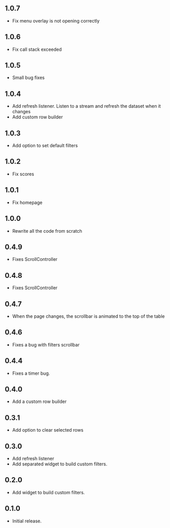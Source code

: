 ## 1.0.7
* Fix menu overlay is not opening correctly

## 1.0.6
* Fix call stack exceeded

## 1.0.5
* Small bug fixes

## 1.0.4
* Add refresh listener. Listen to a stream and refresh the dataset when it changes
* Add custom row builder

## 1.0.3
* Add option to set default filters

## 1.0.2
* Fix scores

## 1.0.1
* Fix homepage

## 1.0.0
* Rewrite all the code from scratch

## 0.4.9

* Fixes ScrollController

## 0.4.8

* Fixes ScrollController

## 0.4.7

* When the page changes, the scrollbar is animated to the top of the table


## 0.4.6

* Fixes a bug with filters scrollbar

## 0.4.4

* Fixes a timer bug.

## 0.4.0

* Add a custom row builder

## 0.3.1

* Add option to clear selected rows

## 0.3.0

* Add refresh listener
* Add separated widget to build custom filters.

## 0.2.0

* Add widget to build custom filters.

## 0.1.0

* Initial release.
